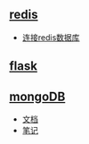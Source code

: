 ## [redis](./core/my_01_redis)

+ [连接redis数据库](./core/my_01_redis/00_connetc_redis.py)

## [flask](./core/my_04_flask)

## [mongoDB]()
+ [文档](./doc/MongoDB权威指南（第2版）.pdf)
+ [笔记](./doc/MongoDB.md)